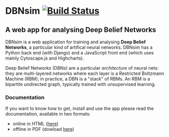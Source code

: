 # DBNsim [![Build Status](https://travis-ci.org/ggiuffre/DBNsim.svg?branch=master)](https://travis-ci.org/ggiuffre/DBNsim)
## A web app for analysing Deep Belief Networks

DBNsim is a web application for training and analysing __Deep Belief Networks__, a particular kind of artifical neural networks. DBNsim has a Python back end (with Django) and a JavaScript front end (which uses mainly Cytoscape.js and Highcharts).

Deep Belief Networks (DBNs) are a particular _architecture_ of neural nets: they are multi-layered networks where each layer is a Restricted Boltzmann Machine (RBM); in practice, a DBN is a "stack" of RBMs. An RBM is a bipartite undirected graph, typically trained with unsupervised learning.

### Documentation

If you want to know how to get, install and use the app please read the documentation, available in two formats:

* online in HTML ([here](https://ggiuffre.github.io/DBNsim/))
* offline in PDF (dowload [here](https://ggiuffre.github.io/DBNsim/tex/DBNsim.pdf))
